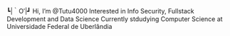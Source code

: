 ┗|｀O′|┛ Hi, I’m @Tutu4000
Interested in Info Security, Fullstack Development and Data Science
Currently stdudying Computer Science at Universidade Federal de Uberlândia
